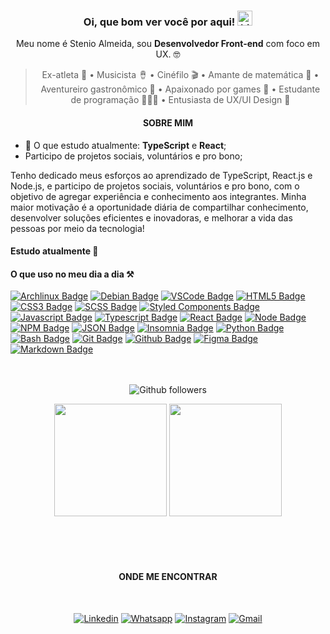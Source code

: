 <h3 align="center">Oi, que bom ver você por aqui! <img src="https://user-images.githubusercontent.com/1303154/88677602-1635ba80-d120-11ea-84d8-d263ba5fc3c0.gif" width="24px" alt="hi"></h2>

<p align="center">Meu nome é Stenio Almeida, sou <strong>Desenvolvedor Front-end</strong> com foco em UX. 🤓</p>

> <p align="center">Ex-atleta 🏀 • Musicista 🪘 • Cinéfilo 🎬 • Amante de matemática 📐 • Aventureiro gastronômico 🍲 • Apaixonado por games 👾 • Estudante de programação 👨🏻‍💻 • Entusiasta de UX/UI Design 🎨</p>

<h4 align="center"><strong>SOBRE MIM</strong></h4>

- 🌱 O que estudo atualmente: **TypeScript** e **React**;
- Participo de projetos sociais, voluntários e pro bono;

Tenho dedicado meus esforços ao aprendizado de TypeScript, React.js e Node.js, e participo de projetos sociais, voluntários e pro bono, com o objetivo de agregar experiência e conhecimento aos integrantes. Minha maior motivação é a oportunidade diária de compartilhar conhecimento, desenvolver soluções eficientes e inovadoras, e melhorar a vida das pessoas por meio da tecnologia!

#### Estudo atualmente 🌱

#### O que uso no meu dia a dia ⚒️

[
![Archlinux Badge](https://img.shields.io/badge/Arch_Linux-2d2d2d?style=flat-square&logo=archlinux&logoColor=1793D1)]()
[
![Debian Badge](https://img.shields.io/badge/Debian-2d2d2d?style=flat-square&logo=debian&logoColor=A81D33)]()
[
![VSCode Badge](https://img.shields.io/badge/VSCode-2d2d2d?style=flat-square&logo=visualstudiocode&logoColor=007ACC)]()
[
![HTML5 Badge](https://img.shields.io/badge/HTML5-2d2d2d?style=flat-square&logo=html5&logoColor=E34F26)]()
[
![CSS3 Badge](https://img.shields.io/badge/CSS3-2d2d2d?style=flat-square&logo=css3&logoColor=1572B6)]()
[
![SCSS Badge](https://img.shields.io/badge/SCSS-2d2d2d?style=flat-square&logo=sass&logoColor=CC6699)]()
[
![Styled Components Badge](https://img.shields.io/badge/Styled_Components-2d2d2d?style=flat-square&logo=styled-components)]()
[
![Javascript Badge](https://img.shields.io/badge/JavaScript-2d2d2d?style=flat-square&logo=javascript)]()
[
![Typescript Badge](https://img.shields.io/badge/TypeScript-2d2d2d?style=flat-square&logo=typescript)]()
[
![React Badge](https://img.shields.io/badge/React-2d2d2d?style=flat-square&logo=react)]()
[
![Node Badge](https://img.shields.io/badge/Node-2d2d2d?style=flat-square&logo=node.js&logoColor=339933)]()
[
![NPM Badge](https://img.shields.io/badge/NPM-2d2d2d?style=flat-square&logo=npm&logoColor=339933)]()
[
![JSON Badge](https://img.shields.io/badge/JSON-2d2d2d?style=flat-square&logo=json&logoColor=fafafa)]()
[
![Insomnia Badge](https://img.shields.io/badge/Insomnia-2d2d2d?style=flat-square&logo=insomnia&logoColor=5849BE)]()
[
![Python Badge](https://img.shields.io/badge/Python-2d2d2d?style=flat-square&logo=python&logoColor=3776AB)]()
[
![Bash Badge](https://img.shields.io/badge/Bash-2d2d2d?style=flat-square&logo=gnubash&logoColor=4EAA25)]()
[
![Git Badge](https://img.shields.io/badge/Git-2d2d2d?style=flat-square&logo=git)]()
[
![Github Badge](https://img.shields.io/badge/Github-2d2d2d?style=flat-square&logo=github)]()
[
![Figma Badge](https://img.shields.io/badge/Figma-2d2d2d?style=flat-square&logo=figma&logoColor=F24E1E)]()
[
![Markdown Badge](https://img.shields.io/badge/Markdown-2d2d2d?style=flat-square&logo=markdown&logoColor=fafafa)]()
<br/>
<br/>
<br/>

<p align="center">

<img src="https://img.shields.io/github/followers/stenioas.svg?style=for-the-badge&colorA=2d2d2d&colorB=3d3d3d&logo=github&logoColor=fafafa&label=Followers&maxAge=2592000" alt="Github followers" />
<br/>

<div align="center">
<img height="180em" src="https://github-readme-stats.vercel.app/api?username=stenioas&show_icons=true&theme=dark&bg_color=0d1117&count_private=true"/>
<img height="180em" src="https://github-readme-stats.vercel.app/api/top-langs/?username=stenioas&layout=compact&langs_count=8&theme=dark"/>
</div>

</p>
<br/>
<br/>
<br/>

<h4 align="center"><strong>ONDE ME ENCONTRAR</strong></h4>

<div align="center">
<br/>

[
![Linkedin](https://img.shields.io/badge/LinkedIn-2d2d2d?style=for-the-badge&logo=linkedin&logoColor=00FFFF&link=https://www.linkedin.com/in/stenioas/)](https://www.linkedin.com/in/stenioas/)
[
![Whatsapp](https://img.shields.io/badge/Whatsapp-2d2d2d?style=for-the-badge&logo=whatsapp&logoColor=00FFFF&link=https://api.whatsapp.com/send?phone=5585988147879&text=Oi%2C%20Stenio!%20Tudo%20bem%3F%20Te%20vi%20no%20Github!%20Podemos%20conversar%3F/)](https://api.whatsapp.com/send?phone=5585988147879&text=Oi%2C%20Stenio!%20Tudo%20bem%3F%20Te%20vi%20no%20Github!%20Podemos%20conversar%3F/)
[
![Instagram](https://img.shields.io/badge/Instagram-2d2d2d?style=for-the-badge&logo=instagram&logoColor=00FFFF&link=https://www.instagram.com/stenioas)](https://www.instagram.com/in/stenioas/)
[
![Gmail](https://img.shields.io/badge/Gmail-2d2d2d?style=for-the-badge&logo=gmail&logoColor=00FFFF&link=mailto:stenioas@gmail.com)](mailto:stenioas@gmail.com)

</div>

